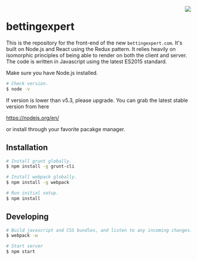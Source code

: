 <img align="right" src="http://www.vectorjunky.com/gallery/j/JOCK%20STRAP.jpg" />

# bettingexpert

This is the repository for the front-end of the new `bettingexpert.com`. It's built on Node.js and React using the Redux pattern. It relies heavily on isomorphic principles of being able to render on both the client and server. The code is written in Javascript using the latest ES2015 standard.

Make sure you have Node.js installed.

```sh
# Check version.
$ node -v
```

If version is lower than v5.3, please upgrade. You can grab the latest stable version from here

https://nodejs.org/en/

or install through your favorite pacakge manager.

## Installation

```sh
# Install grunt globally.
$ npm install -g grunt-cli

# Install webpack globally.
$ npm install -g webpack

# Run initial setup.
$ npm install
```

## Developing

```sh
# Build javascript and CSS bundles, and listen to any incoming changes.
$ webpack -w

# Start server
$ npm start
```

